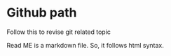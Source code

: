 # Github path
Follow this to revise git related topic<br> 

Read ME is a markdown file. So, it follows html syntax.


